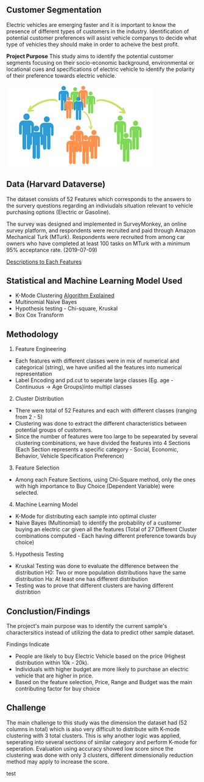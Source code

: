 
Customer Segmentation 
------------

Electric vehicles are emerging faster and it is important to know the presence of different types of customers in the industry.
Identification of potential customer preferences will assist vehicle companys to decide what type of vehicles they should make in order to acheive the best profit.

**Project Purpose**
This study aims to identify the potential customer segments focusing on their socio-economic background, environmental or locational cues and specifications of electric vehicle to identify the polarity of their preference towards electric vehicle. 

   
![ScreenShot](https://github.com/wjj1019/Customer-Segmentation---Case-Study/blob/main/Data/Customer-segmentation.png)

Data (Harvard Dataverse)
------------

The dataset consists of 52 Features which corresponds to the answers to the survery questions regarding an indiviudals situation relevant to vehicle purchasing options (Electric or Gasoline). 

The survey was designed and implemented in SurveyMonkey, an online survey platform, and respondents were recruited and paid through Amazon Mechanical Turk (MTurk). Respondents were recruited from among car owners who have completed at least 100 tasks on MTurk with a minimum 95% acceptance rate. (2019-07-09)

[Descriptions to Each Features](https://github.com/wjj1019/Customer-Segmentation---Case-Study/blob/main/Data/Feature%20Explanation.xlsx)
   
Statistical and Machine Learning Model Used
------------
* K-Mode Clustering [Algorithm Explained](https://github.com/wjj1019/Customer-Segmentation---Case-Study/blob/main/K-Mode%20Selection%20(Customer%20Distribution)/Algorithm%20Explanation%20Doc.pdf)
* Multinomial Naive Bayes 
* Hypothesis testing - Chi-square, Kruskal
* Box Cox Transform

Methodology
------------
1. Feature Engineering
- Each features with different classes were in mix of numerical and categorical (string), we have unified all the features into numerical representation
- Label Encoding and pd.cut to seperate large classes (Eg. age -Continuous -> Age Groups)into multipl classes

2. Cluster Distribution
- There were total of 52 Features and each with different classes (ranging from 2 - 5)
- Clustering was done to extract the different characteristics between potential groups of customers.
- Since the number of features were too large to be sepearated by several clustering combinations, we have divided the features into 4 Sections
(Each Section represents a specific category - Social, Economic, Behavior, Vehicle Specification Preference)

3. Feature Selection
- Among each Feature Sections, using Chi-Square method, only the ones with high importance to Buy Choice (Dependent Variable) were selected.

4. Machine Learning Model
- K-Mode for distributing each sample into optimal cluster
- Naive Bayes (Multinomial) to identify the probability of a customer buying an electric car given all the features
(Total of 27 Different Cluster combinations computed - Each having different preference towards buy choice)

5. Hypothesis Testing
- Kruskal Testing was done to evaluate the difference between the distribution
H0: Two or more population distributions have the same distribution
Ha: At least one has different distribution
- Testing was to prove that different clusters are having different distribtion 

Conclustion/Findings
---------------------
The project's main purpose was to identify the current sample's charactersitics instead of utilizing the data to predict other sample dataset.

Findings Indicate
- People are likely to buy Electric Vehicle based on the price (Highest distribution within 10k - 20k).
- Individuals with higher budget are more likely to purchase an electric vehicle that are higher in price.
- Based on the feature selection, Price, Range and Budget was the main contributing factor for buy choice

Challenge 
----------
The main challenge to this study was the dimension the dataset had (52 columns in total) which is also very difficult to distribute with K-mode clustering
with 3 total clusters. This is why another logic was applied, seperating into several sections of similar category and perform K-mode for seperation.
Evaluation using accuracy showed low score since the clustering was done with only 3 clusters, different dimensionaliy reduction method may apply to increase the score.

test

